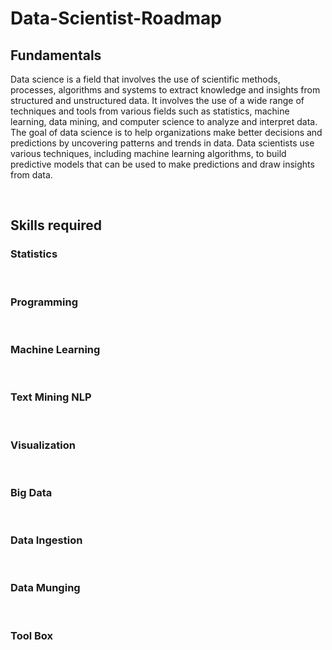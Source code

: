 # Data-Scientist-Roadmap

## Fundamentals

Data science is a field that involves the use of scientific methods, processes, algorithms and systems to extract knowledge and insights from structured and unstructured data. It involves the use of a wide range of techniques and tools from various fields such as statistics, machine learning, data mining, and computer science to analyze and interpret data. The goal of data science is to help organizations make better decisions and predictions by uncovering patterns and trends in data. Data scientists use various techniques, including machine learning algorithms, to build predictive models that can be used to make predictions and draw insights from data.

<br>

## Skills required

### Statistics
<br>

### Programming
<br>

### Machine Learning
<br>

### Text Mining NLP
<br>

### Visualization
<br>

### Big Data
<br>

### Data Ingestion
<br>

### Data Munging
<br>

### Tool Box
